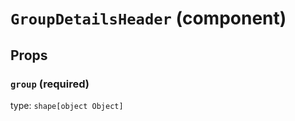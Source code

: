 `GroupDetailsHeader` (component)
================================



Props
-----

### `group` (required)

type: `shape[object Object]`


